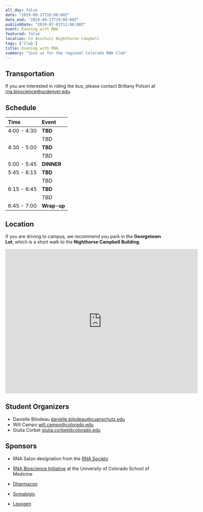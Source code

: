```yaml
---
all_day: false
date: "2019-09-17T16:00:00Z"
date_end: "2019-09-17T19:00:00Z"
publishDate: "2019-07-01T12:00:00Z"
event: Evening with RNA
featured: false
location: CU Anschutz Nighthorse Campbell
tags: ['Club']
title: Evening with RNA
summary: "Join us for the regional Colorado RNA Club"
---
```


## Transportation

If you are interested in riding the bus, please contact Brittany Polson at
<rna.bioscience@ucdenver.edu>.

## Schedule

| Time        | Event     |
| :--         | :--       |
| 4:00 - 4:30 | **TBD** |
|             | *TBD* |
| 4:30 - 5:00 | **TBD** |
|             | *TBD* |
| 5:00 - 5:45 | **DINNER** |
| 5:45 - 6:15 | **TBD** |
|             | *TBD* |
| 6:15 - 6:45 | **TBD** |
|             | *TBD* |
| 6:45 - 7:00 | **Wrap-up** |

## Location

If you are driving to campus, we recommend you park in the **Georgetown Lot**, which is a short walk to the **Nighthorse Campbell Building**.

<iframe src="https://www.google.com/maps/embed?pb=!1m28!1m12!1m3!1d3067.769964294257!2d-104.83773498462448!3d39.7448178294489!2m3!1f0!2f0!3f0!3m2!1i1024!2i768!4f13.1!4m13!3e2!4m5!1s0x876c634f86c1ff9d%3A0x415b9fcdb256439!2sGeorgetown+Lot+Visitor+%26+Patient+Parking!3m2!1d39.746058!2d-104.83433509999999!4m5!1s0x876c634edfed838f%3A0xbec49482f5f7f42f!2sNighthorse+campbell+native+health+building%2C+13055+E+17th+Ave%2C+Aurora%2C+CO+80045!3m2!1d39.743941899999996!2d-104.8367538!5e0!3m2!1sen!2sus!4v1512929127735" width="600" height="450" frameborder="0" style="border:0" allowfullscreen></iframe>

## Student Organizers

- Danielle Bilodeau <danielle.bilodeau@cuanschutz.edu>
- Will Campo <will.campo@colorado.edu>
- Giulia Corbet <giulia.corbet@colorado.edu>
## Sponsors

+ RNA Salon designation from the [RNA Society](https://www.rnasociety.org/)

+ [RNA Bioscience Initiative](http://rnabio.co) at the University of Colorado School of Medicine

+ [Dharmacon](http://dharmacon.gelifesciences.com/)

+ [Somalogic](http://somalogic.com/)

+ [Lexogen](https://www.lexogen.com/)

